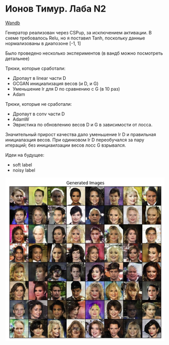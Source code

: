 # Ионов Тимур. Лаба N2

[Wandb](https://wandb.ai/t-ionov/deep_gen/runs/dcgan_tanh_lr_2)

Генератор реализован через CSPup, за исключением активации. В схеме требовалось Relu, но я поставил Tanh, поскольку данные нормализованы в диапозоне [-1, 1]

Было проведено несколько экспериментов (в вандб можно посмотреть детальнее)

Трюки, которые сработали:
- Дропаут в linear части D
-  GCGAN инициализация весов (и D, и G)
- Уменьшение lr для D по сравнению с G (в 10 раз)
- Adam 

Трюки, которые не сработали:
- Дропаут в conv части D
- AdamW
- Эвристика по обновлению весов D и G в зависимости от лосса.

Значительный прирост качества дало уменьшение lr D и правильная инициалазция весов. При одинковом lr D переобучался за пару итераций; без инициаилзации весов лосс G взрывался.

Идеи на будущее:
- soft label
- noisy label


![alt text](result.jpg)